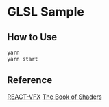 # GLSL Sample

## How to Use

```sh
yarn
yarn start
```

## Reference

[REACT-VFX](https://github.com/fand/react-vfx)
[The Book of Shaders](https://thebookofshaders.com/)
